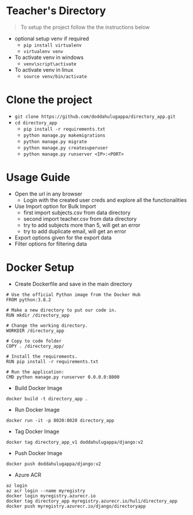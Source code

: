 # Teacher's Directory

> To setup the project follow the the instructions below


- optional setup venv if required
    - `pip install virtualenv`
    - `virtualenv venv`
- To activate venv in windows
    - `venv\script\activate` 
- To activate venv in linux
    - `source venv/bin/activate` 
    
# Clone the project
- `git clone https://github.com/doddahulugappa/directory_app.git`
- `cd directory_app`
    - `pip install -r requirements.txt`
    - `python manage.py makemigrations`
    - `python manage.py migrate`
    - `python manage.py createsuperuser` 
    - `python manage.py runserver <IP>:<PORT>`
# Usage Guide
- Open the url in any browser
    - Login with the created user creds and explore all the functionalities
- Use Import option for Bulk Import 
    - first import subjects.csv from data directory
    - second import teacher.csv from data directory
    - try to add subjects more than 5, will get an error
    - try to add duplicate email, will get an error
- Export options given for the export data
- Filter options for filtering data


# Docker Setup
- Create Dockerfile and save in the main directory
``` 
# Use the official Python image from the Docker Hub
FROM python:3.8.2

# Make a new directory to put our code in.
RUN mkdir /directory_app

# Change the working directory.
WORKDIR /directory_app

# Copy to code folder
COPY . /directory_app/

# Install the requirements.
RUN pip install -r requirements.txt

# Run the application:
CMD python manage.py runserver 0.0.0.0:8000
```

- Build Docker Image
```
docker build -t directory_app .
```

- Run Docker Image
```
docker run -it -p 8020:8020 directory_app
```

- Tag Docker Image
```
docker tag directory_app_v1 doddahulugappa/django:v2
```

- Push Docker Image
```
docker push doddahulugappa/django:v2
```
- Azure ACR

```
az login
az acr login --name myregistry
docker login myregistry.azurecr.io
docker tag directory_app myregistry.azurecr.io/huli/directory_app
docker push myregistry.azurecr.io/django/directoryapp
```